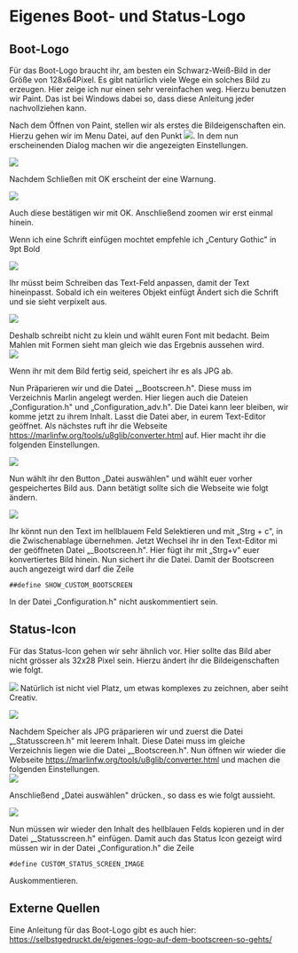 # Eigenes Boot- und Status-Logo

## Boot-Logo

Für das Boot-Logo braucht ihr, am besten ein Schwarz-Weiß-Bild in der
Größe von 128x64Pixel. Es gibt natürlich viele Wege ein solches Bild zu
erzeugen. Hier zeige ich nur einen sehr vereinfachen weg. Hierzu
benutzen wir Paint. Das ist bei Windows dabei so, dass diese Anleitung
jeder nachvollziehen kann.

Nach dem Öffnen von Paint, stellen wir als erstes die Bildeigenschaften
ein. Hierzu gehen wir im Menu Datei, auf den Punkt
![](.//media/image1.png). In dem nun erscheinenden Dialog machen
wir die angezeigten Einstellungen.

![](.//media/image2.png)

Nachdem Schließen mit OK erscheint der eine Warnung.

![](.//media/image3.png)

Auch diese bestätigen wir mit OK. Anschließend zoomen wir erst einmal
hinein.

Wenn ich eine Schrift einfügen mochtet empfehle ich „Century Gothic" in
9pt Bold

![](.//media/image4.png)

Ihr müsst beim Schreiben das Text-Feld anpassen, damit der Text
hineinpasst. Sobald ich ein weiteres Objekt einfügt Ändert sich die
Schrift und sie sieht verpixelt aus.

![](.//media/image5.png)

Deshalb schreibt nicht zu klein und wählt euren Font mit bedacht. Beim
Mahlen mit Formen sieht man gleich wie das Ergebnis aussehen wird.\
![](.//media/image6.png)

Wenn ihr mit dem Bild fertig seid, speichert ihr es als JPG ab.

Nun Präparieren wir und die Datei „\_Bootscreen.h". Diese muss im
Verzeichnis Marlin angelegt werden. Hier liegen auch die Dateien
„Configuration.h" und „Configuration_adv.h". Die Datei kann leer
bleiben, wir komme jetzt zu ihrem Inhalt. Lasst die Datei aber, in eurem
Text-Editor geöffnet. Als nächstes ruft ihr die Webseite
<https://marlinfw.org/tools/u8glib/converter.html> auf. Hier macht ihr
die folgenden Einstellungen.

![](.//media/image7.png)

Nun wählt ihr den Button „Datei auswählen" und wählt euer vorher
gespeichertes Bild aus. Dann betätigt sollte sich die Webseite wie folgt
ändern.

![](.//media/image8.png)

Ihr könnt nun den Text im hellblauem Feld Selektieren und mit „Strg +
c", in die Zwischenablage übernehmen. Jetzt Wechsel ihr in den
Text-Editor mi der geöffneten Datei „\_Bootscreen.h". Hier fügt ihr mit
„Strg+v" euer konvertiertes Bild hinein. Nun sichert ihr die Datei.
Damit der Bootscreen auch angezeigt wird darf die Zeile

```
##define SHOW_CUSTOM_BOOTSCREEN
```

In der Datei „Configuration.h" nicht auskommentiert sein.

## Status-Icon

Für das Status-Icon gehen wir sehr ähnlich vor. Hier sollte das Bild
aber nicht grösser als 32x28 Pixel sein. Hierzu ändert ihr die
Bildeigenschaften wie folgt.

![](.//media/image9.png)
Natürlich ist nicht viel Platz, um etwas komplexes zu zeichnen, aber
seiht Creativ.

![](.//media/image10.png)

Nachdem Speicher als JPG präparieren wir und zuerst die Datei
„\_Statusscreen.h" mit leerem Inhalt. Diese Datei muss im gleiche
Verzeichnis liegen wie die Datei „\_Bootscreen.h". Nun öffnen wir wieder
die Webseite <https://marlinfw.org/tools/u8glib/converter.html> und
machen die folgenden Einstellungen.\
![](.//media/image11.png)

Anschließend „Datei auswählen" drücken., so dass es wie folgt aussieht.

![](.//media/image12.png)

Nun müssen wir wieder den Inhalt des hellblauen Felds kopieren und in
der Datei „\_Statusscreen.h" einfügen. Damit auch das Status Icon
gezeigt wird müssen wir in der Datei „Configuration.h" die Zeile

```
#define CUSTOM_STATUS_SCREEN_IMAGE
```

Auskommentieren.

## Externe Quellen

Eine Anleitung für das Boot-Logo gibt es auch hier:
<https://selbstgedruckt.de/eigenes-logo-auf-dem-bootscreen-so-gehts/>
